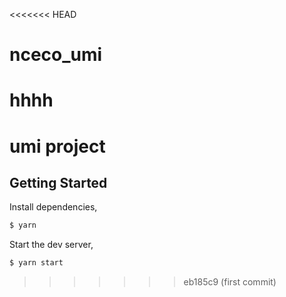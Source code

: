 <<<<<<< HEAD
# nceco_umi
hhhh
=======
# umi project

## Getting Started

Install dependencies,

```bash
$ yarn
```

Start the dev server,

```bash
$ yarn start
```
>>>>>>> eb185c9 (first commit)
